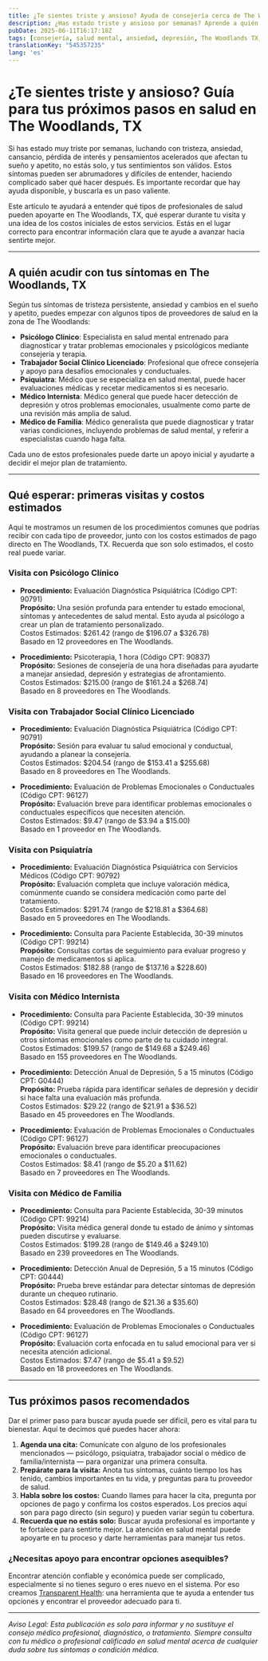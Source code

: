 ```yaml
---
title: ¿Te sientes triste y ansioso? Ayuda de consejería cerca de The Woodlands, TX  
description: ¿Has estado triste y ansioso por semanas? Aprende a quién acudir para consejería en The Woodlands, TX, y cuáles podrían ser los costos iniciales.  
pubDate: 2025-06-11T16:17:18Z
tags: [consejería, salud mental, ansiedad, depresión, The Woodlands TX, terapia, transparencia de costos]
translationKey: "545357235"
lang: 'es'
---
```


# ¿Te sientes triste y ansioso? Guía para tus próximos pasos en salud en The Woodlands, TX  

Si has estado muy triste por semanas, luchando con tristeza, ansiedad, cansancio, pérdida de interés y pensamientos acelerados que afectan tu sueño y apetito, no estás solo, y tus sentimientos son válidos. Estos síntomas pueden ser abrumadores y difíciles de entender, haciendo complicado saber qué hacer después. Es importante recordar que hay ayuda disponible, y buscarla es un paso valiente.  

Este artículo te ayudará a entender qué tipos de profesionales de salud pueden apoyarte en The Woodlands, TX, qué esperar durante tu visita y una idea de los costos iniciales de estos servicios. Estás en el lugar correcto para encontrar información clara que te ayude a avanzar hacia sentirte mejor.

---

## A quién acudir con tus síntomas en The Woodlands, TX  

Según tus síntomas de tristeza persistente, ansiedad y cambios en el sueño y apetito, puedes empezar con algunos tipos de proveedores de salud en la zona de The Woodlands:

- **Psicólogo Clínico**: Especialista en salud mental entrenado para diagnosticar y tratar problemas emocionales y psicológicos mediante consejería y terapia.  
- **Trabajador Social Clínico Licenciado**: Profesional que ofrece consejería y apoyo para desafíos emocionales y conductuales.  
- **Psiquiatra**: Médico que se especializa en salud mental, puede hacer evaluaciones médicas y recetar medicamentos si es necesario.  
- **Médico Internista**: Médico general que puede hacer detección de depresión y otros problemas emocionales, usualmente como parte de una revisión más amplia de salud.  
- **Médico de Familia**: Médico generalista que puede diagnosticar y tratar varias condiciones, incluyendo problemas de salud mental, y referir a especialistas cuando haga falta.

Cada uno de estos profesionales puede darte un apoyo inicial y ayudarte a decidir el mejor plan de tratamiento.

---

## Qué esperar: primeras visitas y costos estimados  

Aquí te mostramos un resumen de los procedimientos comunes que podrías recibir con cada tipo de proveedor, junto con los costos estimados de pago directo en The Woodlands, TX. Recuerda que son solo estimados, el costo real puede variar.

### Visita con Psicólogo Clínico  

- **Procedimiento:** Evaluación Diagnóstica Psiquiátrica (Código CPT: 90791)  
  **Propósito:** Una sesión profunda para entender tu estado emocional, síntomas y antecedentes de salud mental. Esto ayuda al psicólogo a crear un plan de tratamiento personalizado.  
  Costos Estimados: $261.42 (rango de $196.07 a $326.78)  
  Basado en 12 proveedores en The Woodlands.  

- **Procedimiento:** Psicoterapia, 1 hora (Código CPT: 90837)  
  **Propósito:** Sesiones de consejería de una hora diseñadas para ayudarte a manejar ansiedad, depresión y estrategias de afrontamiento.  
  Costos Estimados: $215.00 (rango de $161.24 a $268.74)  
  Basado en 8 proveedores en The Woodlands.  

### Visita con Trabajador Social Clínico Licenciado  

- **Procedimiento:** Evaluación Diagnóstica Psiquiátrica (Código CPT: 90791)  
  **Propósito:** Sesión para evaluar tu salud emocional y conductual, ayudando a planear la consejería.  
  Costos Estimados: $204.54 (rango de $153.41 a $255.68)  
  Basado en 8 proveedores en The Woodlands.  

- **Procedimiento:** Evaluación de Problemas Emocionales o Conductuales (Código CPT: 96127)  
  **Propósito:** Evaluación breve para identificar problemas emocionales o conductuales específicos que necesiten atención.  
  Costos Estimados: $9.47 (rango de $3.94 a $15.00)  
  Basado en 1 proveedor en The Woodlands.  

### Visita con Psiquiatría  

- **Procedimiento:** Evaluación Diagnóstica Psiquiátrica con Servicios Médicos (Código CPT: 90792)  
  **Propósito:** Evaluación completa que incluye valoración médica, comúnmente cuando se considera medicación como parte del tratamiento.  
  Costos Estimados: $291.74 (rango de $218.81 a $364.68)  
  Basado en 5 proveedores en The Woodlands.  

- **Procedimiento:** Consulta para Paciente Establecida, 30-39 minutos (Código CPT: 99214)  
  **Propósito:** Consultas cortas de seguimiento para evaluar progreso y manejo de medicamentos si aplica.  
  Costos Estimados: $182.88 (rango de $137.16 a $228.60)  
  Basado en 16 proveedores en The Woodlands.  

### Visita con Médico Internista  

- **Procedimiento:** Consulta para Paciente Establecida, 30-39 minutos (Código CPT: 99214)  
  **Propósito:** Visita general que puede incluir detección de depresión u otros síntomas emocionales como parte de tu cuidado integral.  
  Costos Estimados: $199.57 (rango de $149.68 a $249.46)  
  Basado en 155 proveedores en The Woodlands.  

- **Procedimiento:** Detección Anual de Depresión, 5 a 15 minutos (Código CPT: G0444)  
  **Propósito:** Prueba rápida para identificar señales de depresión y decidir si hace falta una evaluación más profunda.  
  Costos Estimados: $29.22 (rango de $21.91 a $36.52)  
  Basado en 45 proveedores en The Woodlands.  

- **Procedimiento:** Evaluación de Problemas Emocionales o Conductuales (Código CPT: 96127)  
  **Propósito:** Evaluación breve para identificar preocupaciones emocionales o conductuales.  
  Costos Estimados: $8.41 (rango de $5.20 a $11.62)  
  Basado en 7 proveedores en The Woodlands.  

### Visita con Médico de Familia  

- **Procedimiento:** Consulta para Paciente Establecida, 30-39 minutos (Código CPT: 99214)  
  **Propósito:** Visita médica general donde tu estado de ánimo y síntomas pueden discutirse y evaluarse.  
  Costos Estimados: $199.28 (rango de $149.46 a $249.10)  
  Basado en 239 proveedores en The Woodlands.  

- **Procedimiento:** Detección Anual de Depresión, 5 a 15 minutos (Código CPT: G0444)  
  **Propósito:** Prueba breve estándar para detectar síntomas de depresión durante un chequeo rutinario.  
  Costos Estimados: $28.48 (rango de $21.36 a $35.60)  
  Basado en 64 proveedores en The Woodlands.  

- **Procedimiento:** Evaluación de Problemas Emocionales o Conductuales (Código CPT: 96127)  
  **Propósito:** Evaluación corta enfocada en tu salud emocional para ver si necesita atención adicional.  
  Costos Estimados: $7.47 (rango de $5.41 a $9.52)  
  Basado en 18 proveedores en The Woodlands.  

---

## Tus próximos pasos recomendados  

Dar el primer paso para buscar ayuda puede ser difícil, pero es vital para tu bienestar. Aquí te decimos qué puedes hacer ahora:  

1. **Agenda una cita:** Comunícate con alguno de los profesionales mencionados — psicólogo, psiquiatra, trabajador social o médico de familia/internista — para organizar una primera consulta.  
2. **Prepárate para la visita:** Anota tus síntomas, cuánto tiempo los has tenido, cambios importantes en tu vida, y preguntas para tu proveedor de salud.  
3. **Habla sobre los costos:** Cuando llames para hacer la cita, pregunta por opciones de pago y confirma los costos esperados. Los precios aquí son para pago directo (sin seguro) y pueden variar según tu cobertura.  
4. **Recuerda que no estás solo:** Buscar ayuda profesional es importante y te fortalece para sentirte mejor. La atención en salud mental puede apoyarte en tu proceso y darte herramientas para manejar tus retos.  

### ¿Necesitas apoyo para encontrar opciones asequibles?

Encontrar atención confiable y económica puede ser complicado, especialmente si no tienes seguro o eres nuevo en el sistema. Por eso creamos [Transparent Health](https://transparenthealth.ai): una herramienta que te ayuda a entender tus opciones y encontrar el proveedor adecuado para ti.  

---

*Aviso Legal: Esta publicación es solo para informar y no sustituye el consejo médico profesional, diagnóstico, o tratamiento. Siempre consulta con tu médico o profesional calificado en salud mental acerca de cualquier duda sobre tus síntomas o condición médica.*